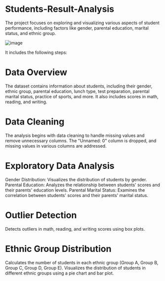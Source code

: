 # Students-Result-Analysis
The project focuses on exploring and visualizing various aspects of student performance, including factors like gender, parental education, marital status, and ethnic group.

![image](https://github.com/user-attachments/assets/6a3695dc-54f9-41bd-b46a-3b1424765cd5)


It includes the following steps:

# Data Overview
The dataset contains information about students, including their gender, ethnic group, parental education, lunch type, test preparation, parental marital status, practice of sports, and more. It also includes scores in math, reading, and writing.

# Data Cleaning
The analysis begins with data cleaning to handle missing values and remove unnecessary columns. The "Unnamed: 0" column is dropped, and missing values in various columns are addressed.

# Exploratory Data Analysis
Gender Distribution: Visualizes the distribution of students by gender.
Parental Education: Analyzes the relationship between students' scores and their parents' education levels.
Parental Marital Status: Examines the correlation between students' scores and their parents' marital status.

# Outlier Detection
Detects outliers in math, reading, and writing scores using box plots.

# Ethnic Group Distribution
Calculates the number of students in each ethnic group (Group A, Group B, Group C, Group D, Group E).
Visualizes the distribution of students in different ethnic groups using a pie chart and bar plot.
